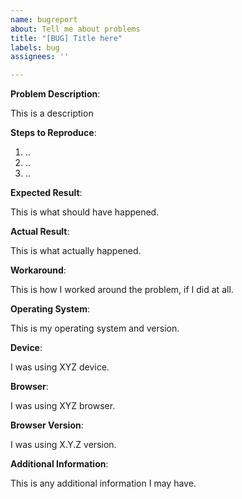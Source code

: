 ```yaml
---
name: bugreport
about: Tell me about problems
title: "[BUG] Title here"
labels: bug
assignees: ''

---
```


**Problem Description**:

This is a description

**Steps to Reproduce**:

1) ..
2) ..
3) ..

**Expected Result**:

This is what should have happened.

**Actual Result**:

This is what actually happened.

**Workaround**:

This is how I worked around the problem, if I did at all.

**Operating System**:

This is my operating system and version.

**Device**:

I was using XYZ device.

**Browser**:

I was using XYZ browser.

**Browser Version**:

I was using X.Y.Z version.

**Additional Information**:

This is any additional information I may have.
